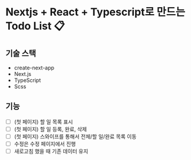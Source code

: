 # Nextjs + React + Typescript로 만드는 Todo List 📋

## 기술 스택

- create-next-app
- Next.js
- TypeScript
- Scss

## 기능

- [ ] (첫 페이지) 할 일 목록 표시
- [ ] (첫 페이지) 할 일 등록, 완료, 삭제
- [ ] (첫 페이지) 스와이프를 통해서 전체/할 일/완료 목록 이동
- [ ] 수정은 수정 페이지에서 진행
- [ ] 새로고침 했을 때 기존 데이터 유지
